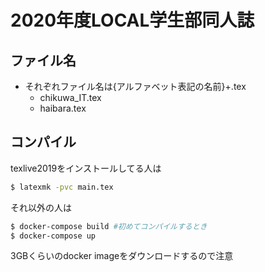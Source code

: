# 2020年度LOCAL学生部同人誌
## ファイル名
* それぞれファイル名は{アルファベット表記の名前}+.tex
  * chikuwa_IT.tex
  * haibara.tex
## コンパイル
texlive2019をインストールしてる人は
``` bash
$ latexmk -pvc main.tex
```
それ以外の人は
``` bash
$ docker-compose build #初めてコンパイルするとき
$ docker-compose up
```
3GBくらいのdocker imageをダウンロードするので注意
